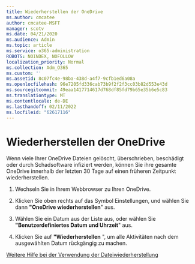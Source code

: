 ```yaml
---
title: Wiederherstellen der OneDrive
ms.author: cmcatee
author: cmcatee-MSFT
manager: scotv
ms.date: 04/21/2020
ms.audience: Admin
ms.topic: article
ms.service: o365-administration
ROBOTS: NOINDEX, NOFOLLOW
localization_priority: Normal
ms.collection: Adm_O365
ms.custom: ''
ms.assetid: 8c07fc4e-98ba-438d-a4f7-9cfb1ed6a08a
ms.openlocfilehash: 96e7205fd336cab73b9f2f2f3cc03b82d553e43d
ms.sourcegitcommit: 49eaa1417714617d768df85fd79b65e35b6e5c83
ms.translationtype: MT
ms.contentlocale: de-DE
ms.lasthandoff: 02/11/2022
ms.locfileid: "62617116"
---
```

# <a name="restore-your-onedrive"></a>Wiederherstellen der OneDrive

Wenn viele Ihrer OneDrive Dateien gelöscht, überschrieben, beschädigt oder durch Schadsoftware infiziert werden, können Sie ihre gesamte OneDrive innerhalb der letzten 30 Tage auf einen früheren Zeitpunkt wiederherstellen.
  
1. Wechseln Sie in Ihrem Webbrowser zu Ihren OneDrive.
    
2. Klicken Sie oben rechts auf das Symbol Einstellungen, und wählen Sie dann **"OneDrive wiederherstellen**" aus.
    
3. Wählen Sie ein Datum aus der Liste aus, oder wählen Sie **"Benutzerdefiniertes Datum und Uhrzeit**" aus.
    
4. Klicken Sie auf **"Wiederherstellen** ", um alle Aktivitäten nach dem ausgewählten Datum rückgängig zu machen. 
    
[Weitere Hilfe bei der Verwendung der Dateiwiederherstellung](https://go.microsoft.com/fwlink/?linkid=872874)
  

